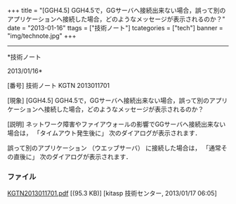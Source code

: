 ﻿+++
title = "[GGH4.5] GGH4.5で，GGサーバへ接続出来ない場合，誤って別のアプリケーションへ接続した場合，どのようなメッセージが表示されるのか？"
date = "2013-01-16"
ttags = ["技術ノート"]
tcategories = ["tech"]
banner = "img/technote.jpg"
+++

-----------------------------------------------------------------------------------------------------------------------------

*技術ノート

2013/01/16*


[番号]
技術ノート KGTN 2013011701

[現象]
[GGH4.5]
GGH4.5で，GGサーバへ接続出来ない場合，誤って別のアプリケーションへ接続した場合，どのようなメッセージが表示されるのか？

[説明]
ネットワーク障害やファイアウォールの影響でGGサーバへ接続出来ない場合は，
「タイムアウト発生後に」 次のダイアログが表示されます．

誤って別のアプリケーション （ウエッブサーバ） に接続した場合は，
「通常その直後に」 次のダイアログが表示されます．


### ファイル

 
 


[KGTN2013011701.pdf](http://techreport.kitasp.net/attachments/download/1180/KGTN2013011701.pdf)
 [(95.3 KB)] [kitasp 技術センター, 2013/01/17
06:05]


 


 

